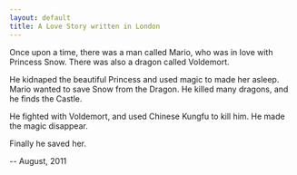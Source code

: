 ```yaml
---
layout: default
title: A Love Story written in London
---
```


Once upon a time, there was a man called Mario, who was in love with Princess Snow. There was also a dragon
called Voldemort.

He kidnaped the beautiful Princess and used magic to made her asleep. Mario wanted to save Snow from the Dragon. He killed many dragons, and he finds the Castle.

He fighted with Voldemort, and used Chinese Kungfu to kill him. He made the magic disappear.

Finally he saved her.

-- August, 2011